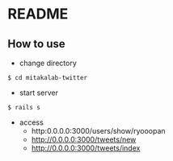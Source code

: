 # README

## How to use
- change directory
```
$ cd mitakalab-twitter
```

- start server
```
$ rails s
```

- access
  - http:0.0.0.0:3000/users/show/ryooopan
  - http://0.0.0.0:3000/tweets/new
  - http://0.0.0.0:3000/tweets/index

